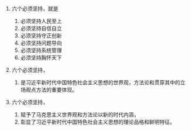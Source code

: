 1. 六个必须坚持，就是
	1. 必须坚持人民至上
	2. 必须坚持自信自立
	3. 必须坚持守正创新
	4. 必须坚持问题导向
	5. 必须坚持系统管理
	6. 必须坚持胸怀天下

2. 六个必须坚持，
	1. 是习近平新时代中国特色社会主义思想的世界观，方法论和贯穿其中的立场观点方法的重要体现。

3. 六个必须坚持，
	1. 赋予了马克思主义世界观和方法论以新的时代内涵，
	2. 彰显了习近平新时代中国特色社会主义思想的理论品格和鲜明特征。
